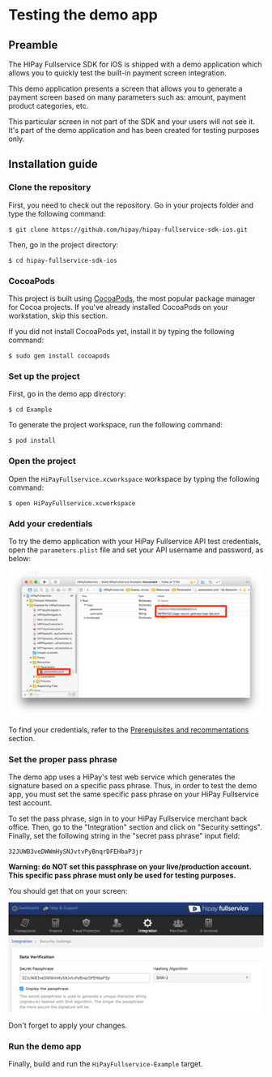 # Testing the demo app

## Preamble

The HiPay Fullservice SDK for iOS is shipped with a demo application which allows you to quickly test the built-in payment screen integration.

This demo application presents a screen that allows you to generate a payment screen based on many parameters such as: amount, payment product categories, etc.

This particular screen in not part of the SDK and your users will not see it. It's part of the demo application and has been created for testing purposes only.

## Installation guide

### Clone the repository

First, you need to check out the repository. Go in your projects folder and type the following command:

	$ git clone https://github.com/hipay/hipay-fullservice-sdk-ios.git

Then, go in the project directory:

	$ cd hipay-fullservice-sdk-ios

### CocoaPods

This project is built using [CocoaPods][cocoapods], the most popular package manager for Cocoa projects. If you've already installed CocoaPods on your workstation, skip this section.

If you did not install CocoaPods yet, install it by typing the following command:

	$ sudo gem install cocoapods

### Set up the project

First, go in the demo app directory:

	$ cd Example

To generate the project workspace, run the following command:

	$ pod install

### Open the project

Open the `HiPayFullservice.xcworkspace` workspace by typing the following command:

	$ open HiPayFullservice.xcworkspace

### Add your credentials

To try the demo application with your HiPay Fullservice API test credentials, open the `parameters.plist` file and set your API username and password, as below:

![Setting API credentials for the demo app](images/demo/credentials.png)

To find your credentials, refer to the [Prerequisites and recommentations](#prerequisites-and-recommentations) section.

### Set the proper pass phrase

The demo app uses a HiPay's test web service which generates the signature based on a specific pass phrase. Thus, in order to test the demo app, you must set the same specific pass phrase on your HiPay Fullservice test account.

To set the pass phrase, sign in to your HiPay Fullservice merchant back office. Then, go to the "Integration" section and click on "Security settings". Finally, set the following string in the "secret pass phrase" input field: 

	32JUWB3veDWWmHySNJvtvPyBnqrDFEHbaP3jr

**Warning: do NOT set this passphrase on your live/production account. This specific pass phrase must only be used for testing purposes.**

You should get that on your screen:

![](images/demo/passphrase.png)

Don't forget to apply your changes.  

### Run the demo app

Finally, build and run the `HiPayFullservice-Example` target.

[repo]: https://github.com/hipay/hipay-fullservice-sdk-ios
[cocoapods]: https://cocoapods.org/
